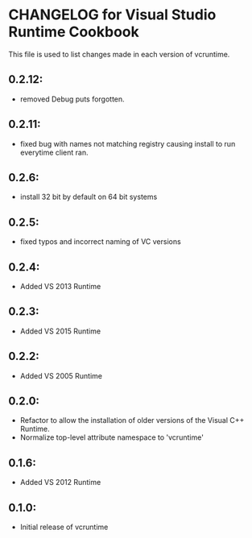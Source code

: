 # CHANGELOG for Visual Studio Runtime Cookbook

This file is used to list changes made in each version of vcruntime.

## 0.2.12:

* removed Debug puts forgotten.

## 0.2.11:

* fixed bug with names not matching registry causing install to run everytime client ran.

## 0.2.6:

* install 32 bit by default on 64 bit systems

## 0.2.5:

* fixed typos and incorrect naming of VC versions

## 0.2.4:

* Added VS 2013 Runtime

## 0.2.3:

* Added VS 2015 Runtime

## 0.2.2:

* Added VS 2005 Runtime

## 0.2.0:

* Refactor to allow the installation of older versions of the Visual C++ Runtime.
* Normalize top-level attribute namespace to 'vcruntime'

## 0.1.6:

* Added VS 2012 Runtime

## 0.1.0:

* Initial release of vcruntime
